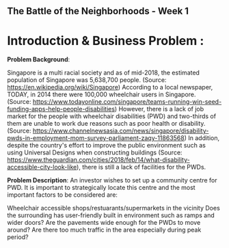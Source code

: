 ## The Battle of the Neighborhoods - Week 1

# Introduction & Business Problem :

**Problem Background**:

Singapore is a multi racial society and as of mid-2018, the estimated population of Singapore was 5,638,700 people. 
(Source: https://en.wikipedia.org/wiki/Singapore) 
According to a local newspaper, TODAY, in 2014 there were 100,000 wheelchair users in Singapore.  
(Source: https://www.todayonline.com/singapore/teams-running-win-seed-funding-apps-help-people-disabilities)
However, there is a lack of job market for the people with wheelchair disabilities (PWD) and two-thirds of them are unable to work due reasons such as 
poor health or disability. (Source: https://www.channelnewsasia.com/news/singapore/disability-pwds-in-employment-mom-survey-parliament-zaqy-11863568)
In addition, despite the country's effort to improve the public environment such as using Universal Designs when constructing buildings 
(Source: https://www.theguardian.com/cities/2018/feb/14/what-disability-accessible-city-look-like), there is still a lack of facilities
for the PWDs. 

**Problem Description**:
An investor wishes to set up a community centre for PWD. It is important to strategically locate this centre and the most important 
factors to be considered are: 

Wheelchair accessible shops/restuarants/supermarkets in the vicinity 
Does the surrounding has user-friendly built in environment such as ramps and wider doors? 
Are the pavements wide enough for the PWDs to move around? 
Are there too much traffic in the area especially during peak period? 


